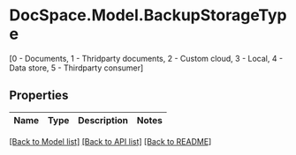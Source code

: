 # DocSpace.Model.BackupStorageType
[0 - Documents, 1 - Thridparty documents, 2 - Custom cloud, 3 - Local, 4 - Data store, 5 - Thirdparty consumer]

## Properties

Name | Type | Description | Notes
------------ | ------------- | ------------- | -------------

[[Back to Model list]](../README.md#documentation-for-models) [[Back to API list]](../README.md#documentation-for-api-endpoints) [[Back to README]](../README.md)

